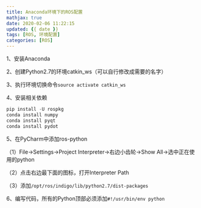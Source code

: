```yaml
---
title: Anaconda环境下的ROS配置
mathjax: true
date: 2020-02-06 11:22:15
updated: {{ date }}
tags: [ROS, 环境配置]
categories: [ROS]
---
```


1、安装Anaconda

2、创建Python2.7的环境catkin_ws（可以自行修改成需要的名字）

3、执行环境切换命令`source activate catkin_ws`

4、安装相关依赖

```python
pip install -U rospkg
conda install numpy
conda install pyqt
conda install pydot
```

5、在PyCharm中添加ros-python

（1）File->Settings->Project Interpreter->右边小齿轮->Show All->选中正在使用的python

（2）点击右边最下面的图标，打开Interpreter Path

（3）添加`/opt/ros/indigo/lib/python2.7/dist-packages`

6、编写代码，所有的Python顶部必须添加`#!/usr/bin/env python`